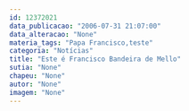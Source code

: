 ```yaml
---
id: 12372021
data_publicacao: "2006-07-31 21:07:00"
data_alteracao: "None"
materia_tags: "Papa Francisco,teste"
categoria: "Notícias"
title: "Este é Francisco Bandeira de Mello"
sutia: "None"
chapeu: "None"
autor: "None"
imagem: "None"
---
```

<p> </p>
